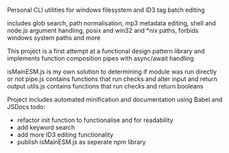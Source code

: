 Personal CLI utilities for windows filesystem and ID3 tag batch editing

includes glob search, path normalisation, mp3 metadata editing, shell and node.js argument handling, posix and win32 and \*nix paths, forbids windows system paths and more

This project is a first attempt at a functional design pattern library and implements function composition pipes with async/await handling

isMainESM.js is my own solution to determining if module was run directly or not
pipe.js contains functions that run checks and alter input and return output
utils.js contains functions that run checks and return booleans

Project includes automated minification and documentation using Babel and JSDocs
todo:

- refactor init function to functionalise and for readability
- add keyword search
- add more ID3 editing functionality
- publish isMainESM.js as seperate npm library
